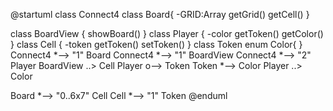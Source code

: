 @startuml
class Connect4
class Board{
    -GRID:Array
    getGrid()
    getCell()
}

class BoardView {
    showBoard()
}
class Player {
    -color
    getToken()
    getColor()
}
class Cell {
    -token
    getToken()
    setToken()
}
class Token
enum Color{
}
Connect4 *--> "1" Board
Connect4 *--> "1" BoardView
Connect4 *--> "2" Player
BoardView ..> Cell
Player o--> Token
Token *--> Color
Player ..> Color

Board *--> "0..6x7" Cell
Cell *--> "1" Token
@enduml